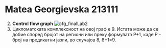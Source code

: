 # Matea Georgievska 213111
2. **Control flow graph**
![cfg_finalLab2](https://github.com/mateageorgievska/SI_2023_lab2_213111/assets/127094207/3549c3dd-aafd-4696-88af-4e02e2560bea)
3. Цикломатската комплексност на овој граф е 9. Истата може да се добие според бројот на региони или преку формулата P+1, каде P - број на предикатни јазли, во случајов 8, 8+1=9.
